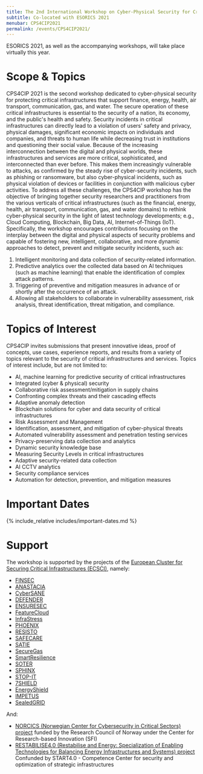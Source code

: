 ```yaml
---
title: The 2nd International Workshop on Cyber-Physical Security for Critical Infrastructures Protection (CPS4CIP 2021)
subtitle: Co-located with ESORICS 2021
menubar: CPS4CIP2021
permalink: /events/CPS4CIP2021/
---
```


ESORICS 2021, as well as the accompanying workshops, will take place virtually this year.

# Scope & Topics
CPS4CIP 2021 is the second workshop dedicated to cyber-physical security for protecting critical infrastructures that support finance, energy, health, air transport, communication, gas, and water. The secure operation of these critical infrastructures is essential to the security of a nation, its economy, and the public's health and safety. Security incidents in critical infrastructures can directly lead to a violation of users' safety and privacy, physical damages, significant economic impacts on individuals and companies, and threats to human life while decreasing trust in institutions and questioning their social value. Because of the increasing interconnection between the digital and physical worlds, these infrastructures and services are more critical, sophisticated, and interconnected than ever before. This makes them increasingly vulnerable to attacks, as confirmed by the steady rise of cyber-security incidents, such as phishing or ransomware, but also cyber-physical incidents, such as physical violation of devices or facilities in conjunction with malicious cyber activities.
To address all these challenges, the CPS4CIP workshop has the objective of bringing together security researchers and practitioners from the various verticals of critical infrastructures (such as the financial, energy, health, air transport, communication, gas, and water domains) to rethink cyber-physical security in the light of latest technology developments; e.g., Cloud Computing, Blockchain, Big Data, AI, Internet-of-Things (IoT). Specifically, the workshop encourages contributions focusing on the interplay between the digital and physical aspects of security problems and capable of fostering new, intelligent, collaborative, and more dynamic approaches to detect, prevent and mitigate security incidents, such as:
1.	Intelligent monitoring and data collection of security-related information.
2.	Predictive analytics over the collected data based on AI techniques (such as machine learning) that enable the identification of complex attack patterns.
3.	Triggering of preventive and mitigation measures in advance of or shortly after the occurrence of an attack.
4.	Allowing all stakeholders to collaborate in vulnerability assessment, risk analysis, threat identification, threat mitigation, and compliance.

# Topics of Interest
CPS4CIP invites submissions that present innovative ideas, proof of concepts, use cases, experience reports, and results from a variety of topics relevant to the security of critical infrastructures and services. Topics of interest include, but are not limited to:
- AI, machine learning for predictive security of critical infrastructures
- Integrated (cyber & physical) security
- Collaborative risk assessment/mitigation in supply chains
- Confronting complex threats and their cascading effects
- Adaptive anomaly detection
- Blockchain solutions for cyber and data security of critical infrastructures 
- Risk Assessment and Management 
- Identification, assessment, and mitigation of cyber-physical threats
- Automated vulnerability assessment and penetration testing services
- Privacy-preserving data collection and analytics
- Dynamic security knowledge base
- Measuring Security Levels in critical infrastructures
- Adaptive security-related data collection
- AI CCTV analytics
- Security compliance services
- Automation for detection, prevention, and mitigation measures

# Important Dates
{% include_relative includes/important-dates.md %}

# Support
The workshop is supported by the projects of the [European Cluster for Securing Critical Infrastructures (ECSCI)](https://www.finsec-project.eu/ecsci), namely:
- [FINSEC](https://www.finsec-project.eu) 
- [ANASTACIA](http://www.anastacia-h2020.eu/) 
- [CyberSANE](https://www.cybersane-project.eu/)
- [DEFENDER](https://defender-project.eu/) 
- [ENSURESEC](http://www.ensuresec.eu/)
- [FeatureCloud](https://featurecloud.eu/)
- [InfraStress](https://www.infrastress.eu/) 
- [PHOENIX](https://phoenix-h2020.eu/)
- [RESISTO](http://www.resistoproject.eu/) 
- [SAFECARE](https://www.safecare-project.eu/) 
- [SATIE](http://satie-h2020.eu) 
- [SecureGas](https://www.securegas-project.eu/) 
- [SmartResilience](http://www.smartresilience.eu-vri.eu)
- [SOTER](https://soterproject.eu/)
- [SPHINX](https://sphinx-project.eu/) 
- [STOP-IT](https://stop-it-project.eu/)
- [7SHIELD](https://www.7shield.eu/)
- [EnergyShield](https://energy-shield.eu/)
- [IMPETUS](https://www.impetus-project.eu/)
- [SealedGRID](https://www.sgrid.eu/)

And:
- [NORCICS (Norwegian Center for Cybersecurity in Critical Sectors) project](https://www.ntnu.edu/norcics) funded by the Research Council of Norway under the Center for Research-based Innovation (SFI)
- [RESTABILISE4.0 (Restabilise and Energy: Specialization of Enabling Technologies for Balancing Energy Infrastructures and Systems) project](http://www.restabilise4-0.it/) Confunded by START4.0 - Competence Center for security and optimization of strategic infrastructures
